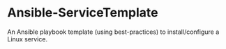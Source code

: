 # Ansible-ServiceTemplate
An Ansible playbook template (using best-practices) to install/configure a Linux service.
